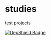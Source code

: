 # studies
test projects


[![DepShield Badge](https://depshield.sonatype.org/badges/alfrice/repository/depshield.svg)](https://studies)

